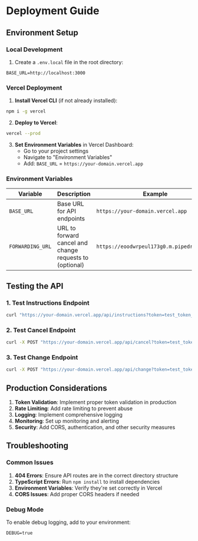 # Deployment Guide

## Environment Setup

### Local Development

1. Create a `.env.local` file in the root directory:
```env
BASE_URL=http://localhost:3000
```

### Vercel Deployment

1. **Install Vercel CLI** (if not already installed):
```bash
npm i -g vercel
```

2. **Deploy to Vercel**:
```bash
vercel --prod
```

3. **Set Environment Variables** in Vercel Dashboard:
   - Go to your project settings
   - Navigate to "Environment Variables"
   - Add: `BASE_URL` = `https://your-domain.vercel.app`

### Environment Variables

| Variable | Description | Example |
|----------|-------------|---------|
| `BASE_URL` | Base URL for API endpoints | `https://your-domain.vercel.app` |
| `FORWARDING_URL` | URL to forward cancel and change requests to (optional) | `https://eoodwrpeul173g0.m.pipedream.net` |

## Testing the API

### 1. Test Instructions Endpoint
```bash
curl "https://your-domain.vercel.app/api/instructions?token=test_token_123"
```

### 2. Test Cancel Endpoint
```bash
curl -X POST "https://your-domain.vercel.app/api/cancel?token=test_token_123"
```

### 3. Test Change Endpoint
```bash
curl -X POST "https://your-domain.vercel.app/api/change?token=test_token_123"
```

## Production Considerations

1. **Token Validation**: Implement proper token validation in production
2. **Rate Limiting**: Add rate limiting to prevent abuse
3. **Logging**: Implement comprehensive logging
4. **Monitoring**: Set up monitoring and alerting
5. **Security**: Add CORS, authentication, and other security measures

## Troubleshooting

### Common Issues

1. **404 Errors**: Ensure API routes are in the correct directory structure
2. **TypeScript Errors**: Run `npm install` to install dependencies
3. **Environment Variables**: Verify they're set correctly in Vercel
4. **CORS Issues**: Add proper CORS headers if needed

### Debug Mode

To enable debug logging, add to your environment:
```env
DEBUG=true
``` 